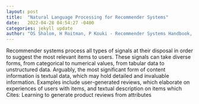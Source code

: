 ```yaml
---
layout: post
title:  "Natural Language Processing for Recommender Systems"
date:   2022-04-28 04:54:27 -0400
categories: jekyll update
author: "OS Shalom, H Roitman, P Kouki - Recommender Systems Handbook, 2022"
---
```

Recommender systems process all types of signals at their disposal in order to suggest the most relevant items to users. These signals can take diverse forms, from categorical to numerical values, from tabular data to unstructured data. Arguably, the most significant form of content information is textual data, which may hold detailed and invaluable information. Examples include user-generated reviews, which elaborate on experiences of users with items, and textual description on items which Cites: Learning to generate product reviews from attributes